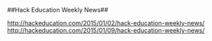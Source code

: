 ##Hack Education Weekly News##

http://hackeducation.com/2015/01/02/hack-education-weekly-news/
http://hackeducation.com/2015/01/09/hack-education-weekly-news/
